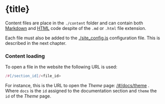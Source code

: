 # {title}

Content files are place in the `./content` folder and can contain both
[Markdown](https://github.com/showdownjs/showdown/wiki/Showdown's-Markdown-syntax)
and [HTML](https://wikipedia.org/wiki/HTML) code despite of the `.md` or `.html`
file extension.

Each file must also be added to the [./site_config.js](./site_config.js) configuration file.
This is described in the next chapter.


### Content loading

To open a file in the website the following URL is used:

```javascript
/#[/section_id]/<file_id>
```

For instance, this is the URL to open the *Theme* page: [/#/docs/theme](/#/docs/theme) .
Where `docs` is the `id` assigned to the documentation section and `theme` the `id`
of the *Theme* page.
